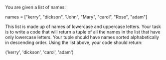 You are given a list of names:

names = ["kerry", "dickson", "John", "Mary", "carol", "Rose", "adam"]

This list is made up of names of lowercase and uppercase letters. Your task is to write a code that will return a tuple of all the names in the list that have only lowercase letters. Your tuple should have names sorted alphabetically in descending order. Using the list above, your code should return:

('kerry', 'dickson', 'carol', 'adam')
